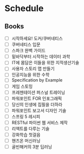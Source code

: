 # Schedule

## Books

- [ ] 시작하세요! 도커/쿠버네티스
- [ ] 쿠버네티스 입문
- [ ] 스파크 완벽 가이드
- [ ] 밑바닥부터 시작하는 데이터 과학
- [ ] IT에 몸담은 이들을 위한 지적생산기술
- [ ] 사용자 스토리 맵 만들기
- [ ] 인공지능을 위한 수학
- [ ] Specification by Example
- [ ] 게임 스토밍
- [ ] 프레젠테이션 퍼스널 트레이닝
- [ ] 파워포인트 FOR 인포그래픽
- [ ] 당신의 인생에 집필을 더하라
- [ ] 파워포인트 보고서 디자인 기술
- [ ] 스프링 5 레시피
- [ ] RESTful 파이썬 웹 서비스 제작
- [ ] 리액트를 다루는 기술
- [ ] 강화학습 첫걸음
- [ ] 핸즈온 머신러닝
- [ ] 골빈해커의 3분 딥러닝 